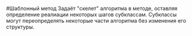 #Шаблонный метод
Задаёт "скелет" алгоритма в методе, оставляя определение реалиации некоторых шагов субклассам. Субклассы могут переопределять некоторые части алгоритма без изменения его структуры.

